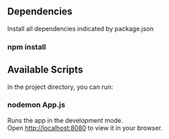 ## Dependencies

Install all dependencies indicated by package.json
### npm install

## Available Scripts

In the project directory, you can run:

### nodemon App.js

Runs the app in the development mode.\
Open [http://localhost:8080](http://localhost:8080) to view it in your browser.
